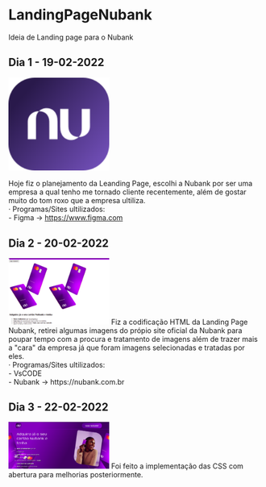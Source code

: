# LandingPageNubank
Ideia de Landing page para o Nubank

## Dia 1 - 19-02-2022

<img width="200px" src="assets/images/LogoNubankBranca.svg">

Hoje fiz o planejamento da Leanding Page, escolhi a Nubank por ser uma empresa a qual tenho me tornado cliente recentemente, além de gostar muito do tom roxo que a empresa ultiliza.<br/>
    · Programas/Sites ultilizados: <br/>
       - Figma -> https://www.figma.com

## Dia 2 - 20-02-2022 

<img width="200px" src="assets/images/htmlLandingPageNubank.png">
Fiz a codificação HTML da Landing Page Nubank, retirei algumas imagens do própio site oficial da Nubank para poupar tempo com a procura e tratamento de imagens além de trazer mais a "cara" da empresa já que foram imagens selecionadas e tratadas por eles.<br/>
    · Programas/Sites ultilizados:<br/>
        - VsCODE<br/>
        - Nubank -> https://nubank.com.br

## Dia 3 - 22-02-2022

<img width="200px" src="assets/images/cssAplicado.png">
Foi feito a implementação das CSS com abertura para melhorias posteriormente.
